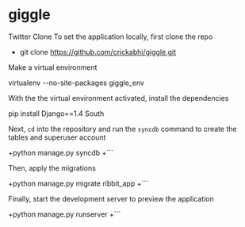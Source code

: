 # giggle
Twitter Clone
To set the application locally, first clone the repo
 
-  git clone https://github.com/crickabhi/giggle.git

 
 Make a virtual environment
 
virtualenv --no-site-packages giggle_env
   
 With the the virtual environment activated, install the dependencies
 
pip install Django==1.4 South

   
 Next, `cd` into the repository and run the `syncdb` command to create the tables and superuser account
 
+python manage.py syncdb
+```
 
 Then, apply the migrations
 
+python manage.py migrate ribbit_app
+```
   
 Finally, start the development server to preview the application
 
+python manage.py runserver
+```
